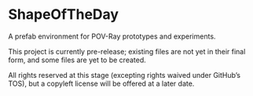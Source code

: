 # ShapeOfTheDay

A prefab environment for POV-Ray prototypes and experiments.

This project is currently pre-release; existing files are not yet in their final form, and some files are yet to be created.

All rights reserved at this stage (excepting rights waived under GitHub’s TOS), but a copyleft license will be offered at a later date.

